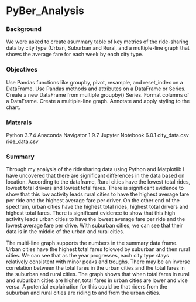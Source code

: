 # PyBer_Analysis

### Background
We were asked to create asummary table of key metrics of the ride-sharing data by city type (Urban, Suburban and Rural, and a multiple-line graph that shows the average fare for each week by each city type.

### Objectives
Use Pandas functions like groupby, pivot, resample, and reset_index on a DataFrame.
Use Pandas methods and attributes on a DataFrame or Series.
Create a new DataFrame from multiple groupby() Series.
Format columns of a DataFrame.
Create a multiple-line graph.
Annotate and apply styling to the chart.

### Materals 
Python 3.7.4
Anaconda Navigator 1.9.7
Jupyter Notebook 6.0.1
city_data.csv 
ride_data.csv

### Summary
Through my analysis of the ridesharing data using Python and Matplotlib I have uncovered that there are significant differences in the data based on location. According to the dataframe, Rural cities have the lowest total rides, lowest total drivers and lowest total fares. There is significant evidence to show that this low activity leads rural cities to have the highest average fare per ride and the highest average fare per driver. On the other end of the spectrum, urban cities have the highest total rides, highest total drivers and highest total fares. There is significant evidence to show that this high activity leads urban cities to have the lowest average fare per ride and the lowest average fare per drive. With suburban cities, we can see that their data is in the middle of the urban and rural cities. 

The multi-line graph supports the numbers in the summary data frame. Urban cities have the highest total fares folowed by suburban and then rural cities. We can see that as the year progresses, each city type stays relatively consistent with minor peaks and troughs. There may be an inverse correlation between the total fares in the urban cities and the total fares in the suburban and rural cities. The graph shows that when total fares in rural and suburban cities are higher, total fares in urban cities are lower and vice versa. A potential explaination for this could be that riders from the suburban and rural cities are riding to and from the urban cities.  
